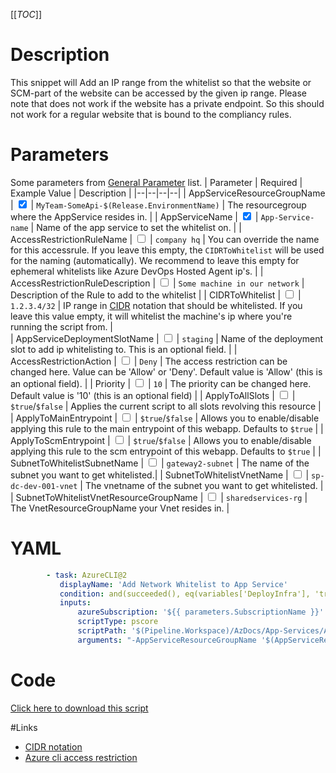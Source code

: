 [[_TOC_]]

# Description

This snippet will Add an IP range from the whitelist so that the website or SCM-part of the website can be accessed by the given ip range. Please note that does not work if the website has a private endpoint. So this should not work for a regular website that is bound to the compliancy rules.

# Parameters

Some parameters from [General Parameter](/Azure/Azure-CLI-Snippets) list.
| Parameter | Required | Example Value | Description |
|--|--|--|--|
| AppServiceResourceGroupName | <input type="checkbox" checked> | `MyTeam-SomeApi-$(Release.EnvironmentName)` | The resourcegroup where the AppService resides in. |
| AppServiceName | <input type="checkbox" checked> | `App-Service-name` | Name of the app service to set the whitelist on. |
| AccessRestrictionRuleName | <input type="checkbox"> | `company hq` | You can override the name for this accessrule. If you leave this empty, the `CIDRToWhitelist` will be used for the naming (automatically). We recommend to leave this empty for ephemeral whitelists like Azure DevOps Hosted Agent ip's. |
| AccessRestrictionRuleDescription | <input type="checkbox"> | `Some machine in our network` | Description of the Rule to add to the whitelist |
| CIDRToWhitelist | <input type="checkbox"> | `1.2.3.4/32` | IP range in [CIDR](https://en.wikipedia.org/wiki/Classless_Inter-Domain_Routing) notation that should be whitelisted. If you leave this value empty, it will whitelist the machine's ip where you're running the script from. |  
| AppServiceDeploymentSlotName | <input type="checkbox"> | `staging` | Name of the deployment slot to add ip whitelisting to. This is an optional field. |
| AccessRestrictionAction | <input type="checkbox"> | `Deny` | The access restriction can be changed here. Value can be 'Allow' or 'Deny'. Default value is 'Allow' (this is an optional field). |
| Priority | <input type="checkbox"> | `10` | The priority can be changed here. Default value is '10' (this is an optional field) |
| ApplyToAllSlots | <input type="checkbox"> | `$true`/`$false` | Applies the current script to all slots revolving this resource |
| ApplyToMainEntrypoint | <input type="checkbox"> | `$true`/`$false` | Allows you to enable/disable applying this rule to the main entrypoint of this webapp. Defaults to `$true` |
| ApplyToScmEntrypoint | <input type="checkbox"> | `$true`/`$false` | Allows you to enable/disable applying this rule to the scm entrypoint of this webapp. Defaults to `$true` |
| SubnetToWhitelistSubnetName | <input type="checkbox"> | `gateway2-subnet` | The name of the subnet you want to get whitelisted.|
| SubnetToWhitelistVnetName | <input type="checkbox"> | `sp-dc-dev-001-vnet` | The vnetname of the subnet you want to get whitelisted. |
| SubnetToWhitelistVnetResourceGroupName | <input type="checkbox"> | `sharedservices-rg` | The VnetResourceGroupName your Vnet resides in. |

# YAML

```yaml
        - task: AzureCLI@2
           displayName: 'Add Network Whitelist to App Service'
           condition: and(succeeded(), eq(variables['DeployInfra'], 'true'))
           inputs:
               azureSubscription: '${{ parameters.SubscriptionName }}'
               scriptType: pscore
               scriptPath: '$(Pipeline.Workspace)/AzDocs/App-Services/Add-Network-Whitelist-to-App-Service.ps1'
               arguments: "-AppServiceResourceGroupName '$(AppServiceResourceGroupName)' -AppServiceName '$(AppServiceName)' -AccessRestrictionRuleDescription '$(AccessRestrictionRuleDescription)' -AppServiceDeploymentSlotName '$(AppServiceDeploymentSlotName)' -AccessRestrictionAction '$(AccessRestrictionAction)' -Priority '$(Priority)' -ApplyToAllSlots $(ApplyToAllSlots) -ApplyToMainEntrypoint '$(ApplyToMainEntrypoint)' -ApplyToScmEntrypoint '$(ApplyToScmEntrypoint)' -AccessRestrictionRuleName '$(AccessRestrictionRuleName)' -CIDRToWhitelist '$(CIDRToWhitelist)' -SubnetToWhitelistSubnetName '$(SubnetToWhitelistSubnetName)' -SubnetToWhitelistVnetName '$(SubnetToWhitelistVnetName)' -SubnetToWhitelistVnetResourceGroupName '$(SubnetToWhitelistVnetResourceGroupName)'"
```

# Code

[Click here to download this script](../../../../src/App-Services/Add-IP-Whitelist-to-App-Service.ps1)

#Links

- [CIDR notation](https://en.wikipedia.org/wiki/Classless_Inter-Domain_Routing)
- [Azure cli access restriction](https://docs.microsoft.com/en-us/cli/azure/webapp/config/access-restriction?view=azure-cli-latest)
